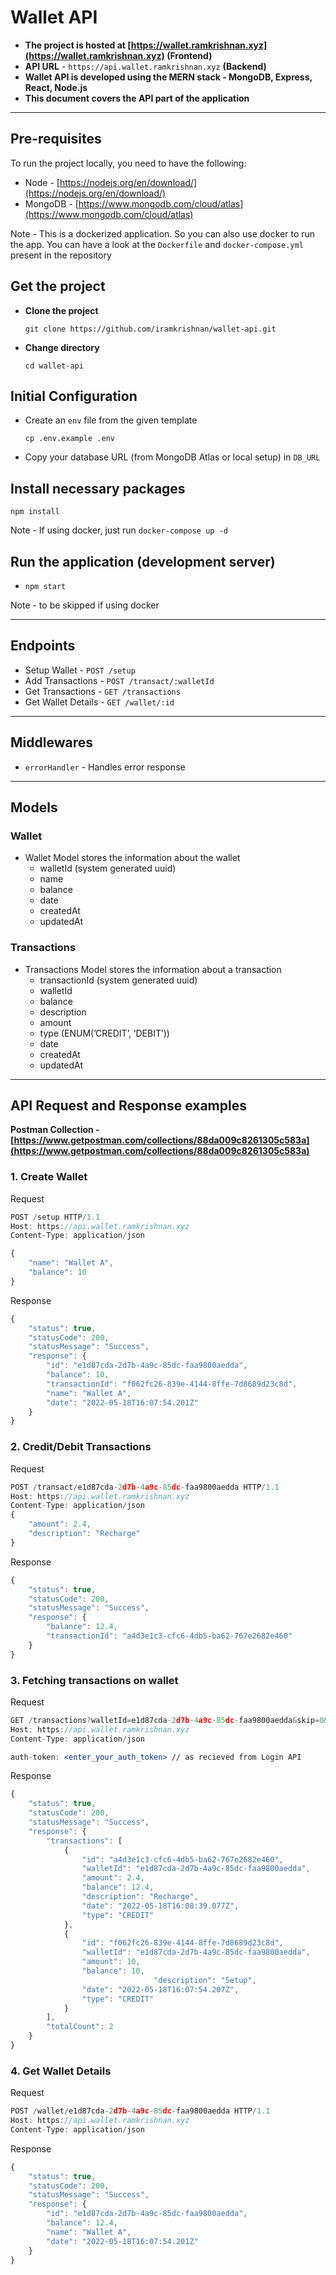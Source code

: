 # Wallet API

- **The project is hosted at [https://wallet.ramkrishnan.xyz](https://wallet.ramkrishnan.xyz) (Frontend)**
- **API URL** - `https://api.wallet.ramkrishnan.xyz` **(Backend)**
- **Wallet API is developed using the MERN stack - MongoDB, Express, React, Node.js**
- **This document covers the API part of the application**

---

## Pre-requisites

To run the project locally, you need to have the following: 

- Node  - [https://nodejs.org/en/download/](https://nodejs.org/en/download/)
- MongoDB - [https://www.mongodb.com/cloud/atlas](https://www.mongodb.com/cloud/atlas)

Note - This is a dockerized application. So you can also use docker to run the app. You can have a look at the `Dockerfile` and `docker-compose.yml` present in the repository

## Get the project

- **Clone the project**
    
    `git clone https://github.com/iramkrishnan/wallet-api.git`
    
- **Change directory**
    
    `cd wallet-api`
    

## Initial Configuration

- Create an `env` file from the given template
    
    `cp .env.example .env`
    
- Copy your database URL (from MongoDB Atlas or local setup) in `DB_URL`

## Install necessary packages

`npm install`

Note - If using docker, just run `docker-compose up -d`

## Run the application (development server)

- `npm start`

Note - to be skipped if using docker

---

## Endpoints

- Setup Wallet - `POST /setup`
- Add Transactions - `POST /transact/:walletId`
- Get Transactions - `GET /transactions`
- Get Wallet Details - `GET /wallet/:id`

---

## Middlewares

- `errorHandler` - Handles error response

---

## Models

### Wallet

- Wallet Model stores the information about the wallet
    - walletId (system generated uuid)
    - name
    - balance
    - date
    - createdAt
    - updatedAt

### Transactions

- Transactions Model stores the information about a transaction
    - transactionId (system generated uuid)
    - walletId
    - balance
    - description
    - amount
    - type (ENUM(’CREDIT’, ‘DEBIT’))
    - date
    - createdAt
    - updatedAt

---

## API Request and Response examples

**Postman Collection - [https://www.getpostman.com/collections/88da009c8261305c583a](https://www.getpostman.com/collections/88da009c8261305c583a)**

### 1. Create Wallet

Request

```jsx
POST /setup HTTP/1.1
Host: https://api.wallet.ramkrishnan.xyz
Content-Type: application/json

{
    "name": "Wallet A",
    "balance": 10
}
```

Response 

```jsx
{
    "status": true,
    "statusCode": 200,
    "statusMessage": "Success",
    "response": {
        "id": "e1d87cda-2d7b-4a9c-85dc-faa9800aedda",
        "balance": 10,
        "transactionId": "f062fc26-839e-4144-8ffe-7d8689d23c8d",
        "name": "Wallet A",
        "date": "2022-05-18T16:07:54.201Z"
    }
}
```

### 2. Credit/Debit Transactions

Request

```jsx
POST /transact/e1d87cda-2d7b-4a9c-85dc-faa9800aedda HTTP/1.1
Host: https://api.wallet.ramkrishnan.xyz
Content-Type: application/json
{
    "amount": 2.4,
    "description": "Recharge"
}
```

Response

```jsx
{
    "status": true,
    "statusCode": 200,
    "statusMessage": "Success",
    "response": {
        "balance": 12.4,
        "transactionId": "a4d3e1c3-cfc6-4db5-ba62-767e2682e460"
    }
}
```

### 3. Fetching transactions on wallet

Request

```jsx
GET /transactions?walletId=e1d87cda-2d7b-4a9c-85dc-faa9800aedda&skip=0&limit=10 HTTP/1.1
Host: https://api.wallet.ramkrishnan.xyz
Content-Type: application/json

auth-token: <enter_your_auth_token> // as recieved from Login API
```

Response

```jsx
{
    "status": true,
    "statusCode": 200,
    "statusMessage": "Success",
    "response": {
        "transactions": [
            {
                "id": "a4d3e1c3-cfc6-4db5-ba62-767e2682e460",
                "walletId": "e1d87cda-2d7b-4a9c-85dc-faa9800aedda",
                "amount": 2.4,
                "balance": 12.4,
                "description": "Recharge",
                "date": "2022-05-18T16:08:39.077Z",
                "type": "CREDIT"
            },
            {
                "id": "f062fc26-839e-4144-8ffe-7d8689d23c8d",
                "walletId": "e1d87cda-2d7b-4a9c-85dc-faa9800aedda",
                "amount": 10,
                "balance": 10,
								"description": "Setup",
                "date": "2022-05-18T16:07:54.207Z",
                "type": "CREDIT"
            }
        ],
        "totalCount": 2
    }
}
```

### 4. Get Wallet Details

Request

```jsx
POST /wallet/e1d87cda-2d7b-4a9c-85dc-faa9800aedda HTTP/1.1
Host: https://api.wallet.ramkrishnan.xyz
Content-Type: application/json
```

Response

```jsx
{
    "status": true,
    "statusCode": 200,
    "statusMessage": "Success",
    "response": {
        "id": "e1d87cda-2d7b-4a9c-85dc-faa9800aedda",
        "balance": 12.4,
        "name": "Wallet A",
        "date": "2022-05-18T16:07:54.201Z"
    }
}
```
